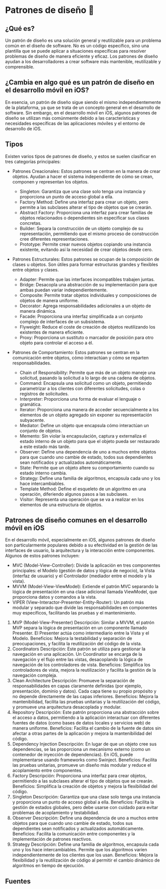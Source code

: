 # Patrones de diseño 🤖


## ¿Qué es?

Un patrón de diseño es una solución general y reutilizable para un problema común en el diseño de software. No es un código específico, sino una plantilla que se puede aplicar a situaciones específicas para resolver problemas de diseño de manera eficiente y eficaz. Los patrones de diseño ayudan a los desarrolladores a crear software más mantenible, reutilizable y comprensible.


## ¿Cambia en algo qué es un patrón de diseño en el desarrollo móvil en iOS?

En esencia, un patrón de diseño sigue siendo el mismo independientemente de la plataforma, ya que se trata de un concepto general en el desarrollo de software. Sin embargo, en el desarrollo móvil en iOS, algunos patrones de diseño se utilizan más comúnmente debido a las características y necesidades específicas de las aplicaciones móviles y el entorno de desarrollo de iOS.


## Tipos

Existen varios tipos de patrones de diseño, y estos se suelen clasificar en tres categorías principales:

+ Patrones Creacionales: Estos patrones se centran en la manera de crear objetos. Ayudan a hacer el sistema independiente de cómo se crean, componen y representan los objetos.
  + Singleton: Garantiza que una clase solo tenga una instancia y proporciona un punto de acceso global a ella.
  + Factory Method: Define una interfaz para crear un objeto, pero permite a las subclases alterar el tipo de objetos que se crearán.
  + Abstract Factory: Proporciona una interfaz para crear familias de objetos relacionados o dependientes sin especificar sus clases concretas.
  + Builder: Separa la construcción de un objeto complejo de su representación, permitiendo que el mismo proceso de construcción cree diferentes representaciones.
  + Prototype: Permite crear nuevos objetos copiando una instancia existente, evitando así la necesidad de crear objetos desde cero.

+ Patrones Estructurales: Estos patrones se ocupan de la composición de clases u objetos. Son útiles para formar estructuras grandes y flexibles entre objetos y clases.
  + Adapter: Permite que las interfaces incompatibles trabajen juntas.
  + Bridge: Desacopla una abstracción de su implementación para que ambas puedan variar independientemente.
  + Composite: Permite tratar objetos individuales y composiciones de objetos de manera uniforme.
  + Decorator: Agrega responsabilidades adicionales a un objeto de manera dinámica.
  + Facade: Proporciona una interfaz simplificada a un conjunto complejo de interfaces de un subsistema.
  + Flyweight: Reduce el coste de creación de objetos reutilizando los existentes de manera eficiente.
  + Proxy: Proporciona un sustituto o marcador de posición para otro objeto para controlar el acceso a él.

+ Patrones de Comportamiento: Estos patrones se centran en la comunicación entre objetos, cómo interactúan y cómo se reparten responsabilidades.
  + Chain of Responsibility: Permite que más de un objeto maneje una solicitud, pasando la solicitud a lo largo de una cadena de objetos.
  + Command: Encapsula una solicitud como un objeto, permitiendo parametrizar a los clientes con diferentes solicitudes, colas o registros de solicitudes.
  + Interpreter: Proporciona una forma de evaluar el lenguaje o gramática.
  + Iterator: Proporciona una manera de acceder secuencialmente a los elementos de un objeto agregado sin exponer su representación subyacente.
  + Mediator: Define un objeto que encapsula cómo interactúan un conjunto de objetos.
  + Memento: Sin violar la encapsulación, captura y externaliza el estado interno de un objeto para que el objeto pueda ser restaurado a este estado más tarde.
  + Observer: Define una dependencia de uno a muchos entre objetos para que cuando uno cambie de estado, todos sus dependientes sean notificados y actualizados automáticamente.
  + State: Permite que un objeto altere su comportamiento cuando su estado interno cambia.
  + Strategy: Define una familia de algoritmos, encapsula cada uno y los hace intercambiables.
  + Template Method: Define el esqueleto de un algoritmo en una operación, diferiendo algunos pasos a las subclases.
  + Visitor: Representa una operación que se va a realizar en los elementos de una estructura de objetos.

## Patrones de diseño comunes en el desarrollo móvil en iOS
En el desarrollo móvil, especialmente en iOS, algunos patrones de diseño son particularmente populares debido a su efectividad en la gestión de las interfaces de usuario, la arquitectura y la interacción entre componentes. Algunos de estos patrones incluyen:

- MVC (Model-View-Controller): Divide la aplicación en tres componentes principales: el Modelo (gestión de datos y lógica de negocio), la Vista (interfaz de usuario) y el Controlador (mediador entre el modelo y la vista).
- MVVM (Model-View-ViewModel): Extiende el patrón MVC separando la lógica de presentación en una clase adicional llamada ViewModel, que proporciona datos y comandos a la vista.
- VIPER (View-Interactor-Presenter-Entity-Router): Un patrón más modular y separado que divide las responsabilidades en componentes muy específicos, facilitando las pruebas y el mantenimiento.


1. MVP (Model-View-Presenter)
Descripción: Similar a MVVM, el patrón MVP separa la lógica de presentación en un componente llamado Presenter. El Presenter actúa como intermediario entre la Vista y el Modelo.
Beneficios: Mejora la testabilidad y separación de preocupaciones, y facilita la reutilización del código de la vista.
2. Coordinators
Descripción: Este patrón se utiliza para gestionar la navegación en una aplicación. Un Coordinator se encarga de la navegación y el flujo entre las vistas, desacoplando la lógica de navegación de los controladores de vista.
Beneficios: Simplifica los controladores de vista, mejora la reutilización y facilita la gestión de la navegación compleja.
3. Clean Architecture
Descripción: Promueve la separación de responsabilidades en capas claramente definidas (por ejemplo, presentación, dominio y datos). Cada capa tiene su propio propósito y no depende directamente de las capas inferiores.
Beneficios: Mejora la mantenibilidad, facilita las pruebas unitarias y la reutilización del código, y promueve una arquitectura desacoplada y modular.
4. Repository
Descripción: Este patrón proporciona una abstracción sobre el acceso a datos, permitiendo a la aplicación interactuar con diferentes fuentes de datos (como bases de datos locales y servicios web) de manera uniforme.
Beneficios: Facilita el cambio de la fuente de datos sin afectar a otras partes de la aplicación y mejora la mantenibilidad del código.
5. Dependency Injection
Descripción: En lugar de que un objeto cree sus dependencias, se las proporciona un mecanismo externo (como un contenedor de inyección de dependencias). En iOS, puede implementarse usando frameworks como Swinject.
Beneficios: Facilita las pruebas unitarias, promueve un diseño más modular y reduce el acoplamiento entre componentes.
6. Factory
Descripción: Proporciona una interfaz para crear objetos, permitiendo a las subclases alterar el tipo de objetos que se crearán.
Beneficios: Simplifica la creación de objetos y mejora la flexibilidad del código.
7. Singleton
Descripción: Garantiza que una clase solo tenga una instancia y proporciona un punto de acceso global a ella.
Beneficios: Facilita la gestión de estados globales, pero debe usarse con cuidado para evitar problemas de acoplamiento y testabilidad.
8. Observer
Descripción: Define una dependencia de uno a muchos entre objetos para que cuando uno cambie de estado, todos sus dependientes sean notificados y actualizados automáticamente.
Beneficios: Facilita la comunicación entre componentes y la implementación de patrones reactivos.
9. Strategy
Descripción: Define una familia de algoritmos, encapsula cada uno y los hace intercambiables. Permite que los algoritmos varíen independientemente de los clientes que los usan.
Beneficios: Mejora la flexibilidad y la reutilización de código al permitir el cambio dinámico de algoritmos en tiempo de ejecución.

## Fuentes

